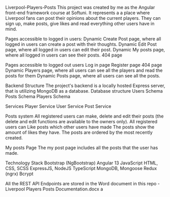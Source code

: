 Liverpool-Players-Posts
This project was created by me as the Angular front-end framework course at Softuni. It represents a a place where Liverpool fans can post their opinions about the current players. They can sign up, make posts, give likes and read everything other users have in mind.

Pages accessible to logged in users:
Dynamic Create Post page, where all logged in users can create a post with their thoughts.
Dynamic Edit Post page, where all logged in users can edit their post.
Dynamic My posts page, where all logged in users can see their posts.
404 page

Pages accessible to logged out users
Log in page
Register page
404 page
Dynamic Players page, where all users can see all the players and read the posts for them
Dynamic Posts page, where all users can see all the posts.

Backend Structure
The project's backend is a locally hosted Express server, that is utilizing MongoDB as a database.
Database structure
Users Schema
Posts Schema
Players Schema

Services
Player Service
User Service
Post Service

Posts system
All registered users can make, delete and edit their posts (the delete and edit functions are available to the owners only).
All registered users can Like posts which other users have made
The posts show the amount of likes they have.
The posts are ordered by the most recently created.

My posts Page
The my post page includes all the posts that the user has made.


Technology Stack
Bootstrap (NgBootstrap)
Angular 13
JavaScript
HTML, CSS, SCSS
ExpressJS, NodeJS
TypeScript
MongoDB, Mongoose
Redux (ngrx)
Bcrypt

All the REST API Endpoints are stored in the Word document in this repo - Liverpool Players Posts Documentation.docx
a
